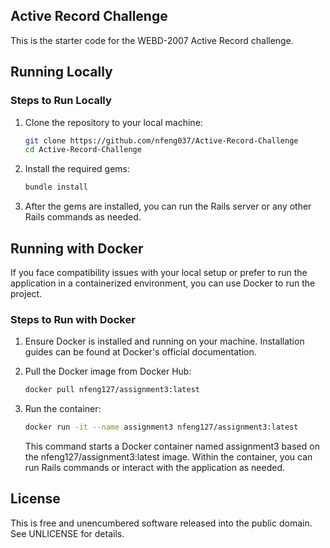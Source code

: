 ## Active Record Challenge

This is the starter code for the WEBD-2007 Active Record challenge.

## Running Locally

### Steps to Run Locally

1. Clone the repository to your local machine:

   ```bash
   git clone https://github.com/nfeng037/Active-Record-Challenge
   cd Active-Record-Challenge
   ```

2. Install the required gems:

    ```bash
    bundle install
    ```

3. After the gems are installed, you can run the Rails server or any other Rails commands as needed.


## Running with Docker
If you face compatibility issues with your local setup or prefer to run the application in a containerized environment, you can use Docker to run the project.

### Steps to Run with Docker
1. Ensure Docker is installed and running on your machine. Installation guides can be found at Docker's official documentation.

2. Pull the Docker image from Docker Hub:

    ```bash
    docker pull nfeng127/assignment3:latest
    ```

3. Run the container:

    ```bash
    docker run -it --name assignment3 nfeng127/assignment3:latest
    ```
    This command starts a Docker container named assignment3 based on the nfeng127/assignment3:latest image. Within the container, you can run Rails commands or interact with the application as needed.


## License

This is free and unencumbered software released into the public domain. See UNLICENSE for details.
